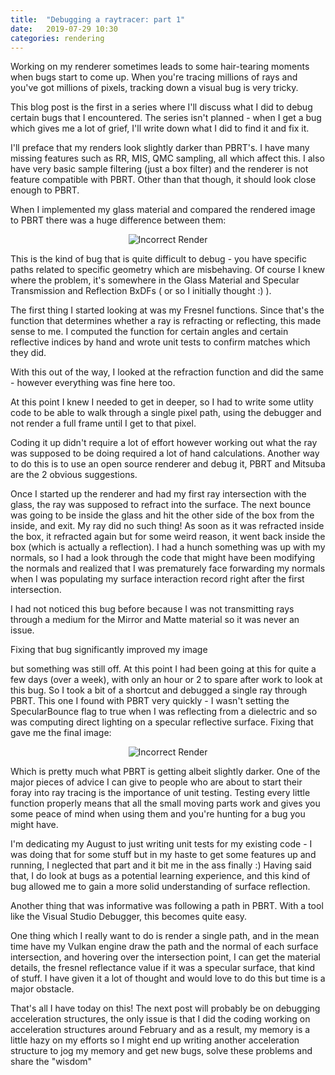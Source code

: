 ```yaml
---
title:  "Debugging a raytracer: part 1"
date:   2019-07-29 10:30
categories: rendering
---
```

Working on my renderer sometimes leads to some hair-tearing moments when bugs start to come up. When you're tracing millions of rays and you've got millions of pixels, tracking down a visual bug is very tricky. 

This blog post is the first in a series where I'll discuss what I did to debug certain bugs that I encountered. The series isn't planned - when I get a bug which gives me a lot of grief, I'll write down what I did to find it and fix it. 

I'll preface that my renders look slightly darker than PBRT's. I have many missing features such as RR, MIS, QMC sampling, all which affect this. I also have very basic sample filtering (just a box filter) and the renderer is not feature compatible with PBRT. Other than that though, it should look close enough to PBRT.

When I implemented my glass material and compared the rendered image to PBRT there was a huge difference between them:

<p align="center">
<img src="{{ site.url }}/assets/posts/debugging_rt_part1/wrongRender.jpg" alt="Incorrect Render">
</p>

This is the kind of bug that is quite difficult to debug - you have specific paths related to specific geometry which are misbehaving. Of course I knew where the problem, it's somewhere in the Glass Material and Specular Transmission and Reflection BxDFs ( or so I initially thought :) ). 

The first thing I started looking at was my Fresnel functions. Since that's the function that determines whether a ray is refracting or reflecting, this made sense to me. I computed the function for certain angles and certain reflective indices by hand and wrote unit tests to confirm matches which they did. 

With this out of the way, I looked at the refraction function and did the same - however everything was fine here too.

At this point I knew I needed to get in deeper, so I had to write some utlity code to be able to walk through a single pixel path, using the debugger and not render a full frame until I get to that pixel.

Coding it up didn't require a lot of effort however working out what the ray was supposed to be doing required a lot of hand calculations. Another way to do this is to use an open source renderer and debug it, PBRT and Mitsuba are the 2 obvious suggestions.

Once I started up the renderer and had my first ray intersection with the glass, the ray was supposed to refract into the surface. The next bounce was going to be inside the glass and hit the other side of the box from the inside, and exit. My ray did no such thing! As soon as it was refracted inside the box, it refracted again but for some weird reason, it went back inside the box (which is actually a reflection). I had a hunch something was up with my normals, so I had a look through the code that might have been modifying the normals and realized that I was prematurely face forwarding my normals when I was populating my surface interaction record right after the first intersection.

I had not noticed this bug before because I was not transmitting rays through a medium for the Mirror and Matte material so it was never an issue. 

Fixing that bug significantly improved my image

but something was still off. At this point I had been going at this for quite a few days (over a week), with only an hour or 2 to spare after work to look at this bug. So I took a bit of a shortcut and debugged a single ray through PBRT. This one I found with PBRT very quickly - I wasn't setting the SpecularBounce flag to true when I was reflecting from a dielectric and so was computing direct lighting on a specular reflective surface. Fixing that gave me the final image:

<p align="center">
<img src="{{ site.url }}/assets/posts/debugging_rt_part1/cornellGlass.png" alt="Incorrect Render">
</p>

Which is pretty much what PBRT is getting albeit slightly darker. 
One of the major pieces of advice I can give to people who are about to start their foray into ray tracing is the importance of unit testing. Testing every little function properly means that all the small moving parts work and gives you some peace of mind when using them and you're hunting for a bug you might have.

I'm dedicating my August to just writing unit tests for my existing code - I was doing that for some stuff but in my haste to get some features up and running, I neglected that part and it bit me in the ass finally :) Having said that, I do look at bugs as a potential learning experience, and this kind of bug allowed me to gain a more solid understanding of surface reflection.

Another thing that was informative was following a path in PBRT. With a tool like the Visual Studio Debugger, this becomes quite easy.

One thing which I really want to do is render a single path, and in the mean time have my Vulkan engine draw the path and the normal of each surface intersection, and hovering over the intersection point, I can get the material details, the fresnel reflectance value if it was a specular surface, that kind of stuff. I have given it a lot of thought and would love to do this but time is a major obstacle.

That's all I have today on this! The next post will probably be on debugging acceleration structures, the only issue is that I did the coding working on acceleration structures around February and as a result, my memory is a little hazy on my efforts so I might end up writing another acceleration structure to jog my memory and get new bugs, solve these problems and share the "wisdom"

